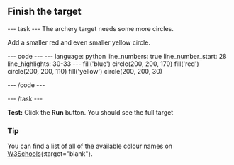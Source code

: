 <h2 class="c-project-heading--task">Finish the target</h2>

--- task ---
The archery target needs some more circles.

Add a smaller red and even smaller yellow circle.

<div class="c-project-code">
--- code ---
---
language: python
line_numbers: true
line_number_start: 28
line_highlights: 30-33
---
    fill('blue')
    circle(200, 200, 170)
    fill('red')
    circle(200, 200, 110)
    fill('yellow')     
    circle(200, 200, 30)

--- /code ---
</div>

--- /task ---

**Test:** Click the **Run** button. You should see the full target

<div class="c-project-callout c-project-callout--tip">

### Tip
You can find a list of all of the available colour names on [W3Schools](https://www.w3schools.com/colors/colors_names.asp){:target="blank"}. 

</div>